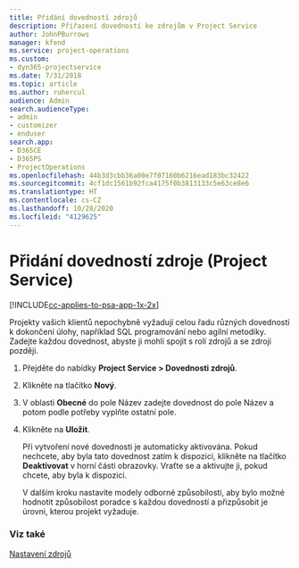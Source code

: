 ```yaml
---
title: Přidání dovedností zdrojů
description: Přiřazení dovedností ke zdrojům v Project Service
author: JohnPBurrows
manager: kfend
ms.service: project-operations
ms.custom:
- dyn365-projectservice
ms.date: 7/31/2018
ms.topic: article
ms.author: ruhercul
audience: Admin
search.audienceType:
- admin
- customizer
- enduser
search.app:
- D365CE
- D365PS
- ProjectOperations
ms.openlocfilehash: 44b3d3cbb36a00e7f07160b6216ead183bc32422
ms.sourcegitcommit: 4cf1dc1561b92fca4175f0b3813133c5e63ce8e6
ms.translationtype: HT
ms.contentlocale: cs-CZ
ms.lasthandoff: 10/28/2020
ms.locfileid: "4129625"
---
```

# <a name="add-resource-skills-project-service"></a>Přidání dovedností zdroje (Project Service)

[!INCLUDE[cc-applies-to-psa-app-1x-2x](../includes/cc-applies-to-psa-app-1x-2x.md)]

Projekty vašich klientů nepochybně vyžadují celou řadu různých dovedností k dokončení úlohy, například SQL programování nebo agilní metodiky. Zadejte každou dovednost, abyste ji mohli spojit s rolí zdrojů a se zdroji později.  
  
1. Přejděte do nabídky **Project Service > Dovednosti zdrojů**.  
  
2. Klikněte na tlačítko **Nový**.  
  
3. V oblasti **Obecné** do pole Název zadejte dovednost do pole Název a potom podle potřeby vyplňte ostatní pole.  
  
4. Klikněte na **Uložit**.  
  
   Při vytvoření nové dovednosti je automaticky aktivována. Pokud nechcete, aby byla tato dovednost zatím k dispozici, klikněte na tlačítko **Deaktivovat** v horní části obrazovky. Vraťte se a aktivujte ji, pokud chcete, aby byla k dispozici.  
  
   V dalším kroku nastavíte modely odborné způsobilosti, aby bylo možné hodnotit způsobilost poradce s každou dovedností a přizpůsobit je úrovni, kterou projekt vyžaduje.  
  
### <a name="see-also"></a>Viz také  
 [Nastavení zdrojů](../psa/set-up-resources.md)
